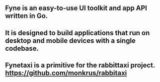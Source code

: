 ## Fyne is an easy-to-use UI toolkit and app API written in Go.
## It is designed to build applications that run on desktop and mobile devices with a single codebase.

## Fynetaxi is a primitive for the rabbittaxi project. https://github.com/monkrus/rabbitaxi
